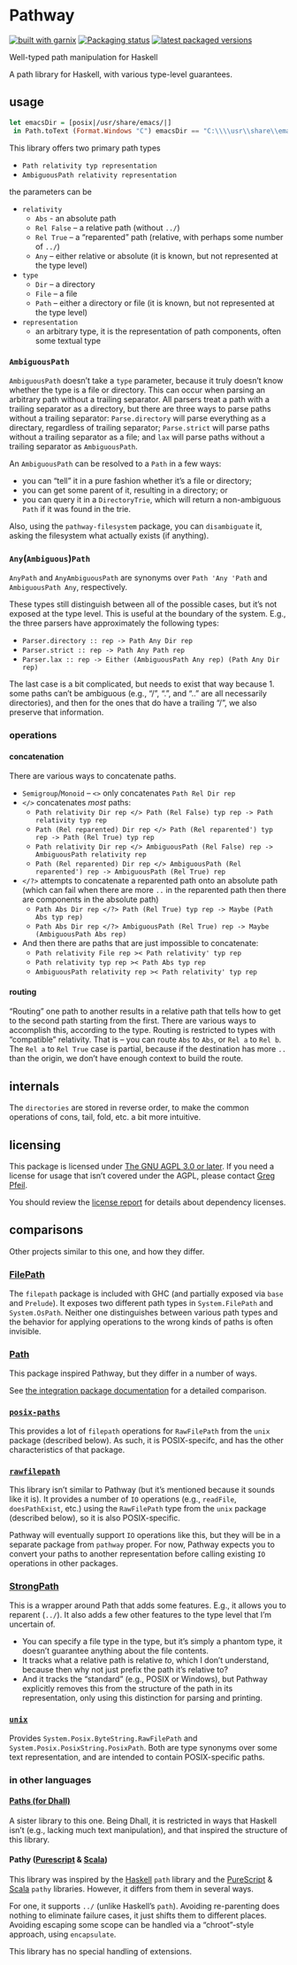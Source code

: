 # Pathway

[![built with garnix](https://img.shields.io/endpoint?url=https%3A%2F%2Fgarnix.io%2Fapi%2Fbadges%2Fsellout%2Fpathway)](https://garnix.io)
[![Packaging status](https://repology.org/badge/tiny-repos/haskell:pathway.svg)](https://repology.org/project/haskell:pathway/versions)
[![latest packaged versions](https://repology.org/badge/latest-versions/haskell:pathway.svg)](https://repology.org/project/haskell:pathway/versions)

Well-typed path manipulation for Haskell

A path library for Haskell, with various type-level guarantees.

## usage

```haskell
let emacsDir = [posix|/usr/share/emacs/|]
 in Path.toText (Format.Windows "C") emacsDir == "C:\\\\usr\\share\\emacs\\"
```

This library offers two primary path types

- `Path relativity typ representation`
- `AmbiguousPath relativity representation`

the parameters can be

- `relativity`
  - `Abs` - an absolute path
  - `Rel False` – a relative path (without `../`)
  - `Rel True` – a “reparented” path (relative, with perhaps some number of `../`)
  - `Any` – either relative or absolute (it is known, but not represented at the type level)
- `type`
  - `Dir` – a directory
  - `File` – a file
  - `Path` – either a directory or file (it is known, but not represented at the type level)
- `representation`
  - an arbitrary type, it is the representation of path components, often some textual type

### `AmbiguousPath`

`AmbiguousPath` doesn’t take a `type` parameter, because it truly doesn’t know whether the type is a file or directory. This can occur when parsing an arbitrary path without a trailing separator. All parsers treat a path with a trailing separator as a directory, but there are three ways to parse paths without a trailing separator: `Parse.directory` will parse everything as a directary, regardless of trailing separator; `Parse.strict` will parse paths without a trailing separator as a file; and `lax` will parse paths without a trailing separator as `AmbiguousPath`.

An `AmbiguousPath` can be resolved to a `Path` in a few ways:

- you can “tell” it in a pure fashion whether it’s a file or directory;
- you can get some parent of it, resulting in a directory; or
- you can query it in a `DirectoryTrie`, which will return a non-ambiguous `Path` if it was found in the trie.

Also, using the `pathway-filesystem` package, you can `disambiguate` it, asking the filesystem what actually exists (if anything).

### `Any`(`Ambiguous`)`Path`

`AnyPath` and `AnyAmbiguousPath` are synonyms over `Path 'Any 'Path` and `AmbiguousPath Any`, respectively.

These types still distinguish between all of the possible cases, but it’s not exposed at the type level. This is useful at the boundary of the system. E.g., the three parsers have approximately the following types:

- `Parser.directory :: rep -> Path Any Dir rep`
- `Parser.strict :: rep -> Path Any Path rep`
- `Parser.lax :: rep -> Either (AmbiguousPath Any rep) (Path Any Dir rep)`

The last case is a bit complicated, but needs to exist that way because 1. some paths can’t be ambiguous (e.g., “/”, “.”, and “..” are all necessarily directories), and then for the ones that do have a trailing “/”, we also preserve that information.

### operations

#### concatenation

There are various ways to concatenate paths.

- `Semigroup`/`Monoid` – `<>` only concatenates `Path Rel Dir rep`
- `</>` concatenates _most_ paths:
  - `Path relativity Dir rep </> Path (Rel False) typ rep -> Path relativity typ rep`
  - `Path (Rel reparented) Dir rep </> Path (Rel reparented') typ rep -> Path (Rel True) typ rep`
  - `Path relativity Dir rep </> AmbiguousPath (Rel False) rep -> AmbiguousPath relativity rep`
  - `Path (Rel reparented) Dir rep </> AmbiguousPath (Rel reparented') rep -> AmbiguousPath (Rel True) rep`
- `</?>` attempts to concatenate a reparented path onto an absolute path (which can fail when there are more `..` in the reparented path then there are components in the absolute path)
  - `Path Abs Dir rep </?> Path (Rel True) typ rep -> Maybe (Path Abs typ rep)`
  - `Path Abs Dir rep </?> AmbiguousPath (Rel True) rep -> Maybe (AmbiguousPath Abs rep)`
- And then there are paths that are just impossible to concatenate:
  - `Path relativity File rep >< Path relativity' typ rep`
  - `Path relativity typ rep >< Path Abs typ rep`
  - `AmbiguousPath relativity rep >< Path relativity' typ rep`

#### routing

“Routing” one path to another results in a relative path that tells how to get to the second path starting from the first. There are various ways to accomplish this, according to the type. Routing is restricted to types with “compatible” relativity. That is – you can route `Abs` to `Abs`, or `Rel a` to `Rel b`. The `Rel a` to `Rel True` case is partial, because if the destination has more `..` than the origin, we don’t have enough context to build the route.

## internals

The `directories` are stored in reverse order, to make the common operations of cons, tail, fold, etc. a bit more intuitive.

## licensing

This package is licensed under [The GNU AGPL 3.0 or later](./LICENSE). If you need a license for usage that isn’t covered under the AGPL, please contact [Greg Pfeil](mailto:greg@technomadic.org?subject=licensing%20pathway).

You should review the [license report](docs/license-report.md) for details about dependency licenses.

## comparisons

Other projects similar to this one, and how they differ.

### [FilePath](https://hackage.haskell.org/package/filepath)

The `filepath` package is included with GHC (and partially exposed via `base` and `Prelude`). It exposes two different path types in `System.FilePath` and `System.OsPath`. Neither one distinguishes between various path types and the behavior for applying operations to the wrong kinds of paths is often invisible.

### [Path](https://hackage.haskell.org/package/path)

This package inspired Pathway, but they differ in a number of ways.

See [the integration package documentation](https://hackage.haskell.org/package/pathway-path) for a detailed comparison.

### [`posix-paths`](https://hackage.haskell.org/package/posix-paths)

This provides a lot of `filepath` operations for `RawFilePath` from the `unix` package (described below). As such, it is POSIX-specifc, and has the other characteristics of that package.

### [`rawfilepath`](https://hackage.haskell.org/package/rawfilepath)

This library isn’t similar to Pathway (but it’s mentioned because it sounds like it is). It provides a number of `IO` operations (e.g., `readFile`, `doesPathExist`, etc.) using the `RawFilePath` type from the `unix` package (described below), so it is also POSIX-specific.

Pathway will eventually support `IO` operations like this, but they will be in a separate package from `pathway` proper. For now, Pathway expects you to convert your paths to another representation before calling existing `IO` operations in other packages.

### [StrongPath](https://hackage.haskell.org/package/strong-path)

This is a wrapper around Path that adds some features. E.g., it allows you to reparent (`../`). It also adds a few other features to the type level that I’m uncertain of.

- You can specify a file type in the type, but it’s simply a phantom type, it doesn’t guarantee anything about the file contents.
- It tracks what a relative path is relative _to_, which I don’t understand, because then why not just prefix the path it’s relative to?
- And it tracks the “standard” (e.g., POSIX or Windows), but Pathway explicitly removes this from the structure of the path in its representation, only using this distinction for parsing and printing.

### [`unix`](https://hackage.haskell.org/package/unix)

Provides `System.Posix.ByteString.RawFilePath` and `System.Posix.PosixString.PosixPath`. Both are type synonyms over some text representation, and are intended to contain POSIX-specific paths.

### in other languages

#### [Paths (for Dhall)](https://github.com/sellout/dhall-path)

A sister library to this one. Being Dhall, it is restricted in ways that Haskell isn’t (e.g., lacking much text manipulation), and that inspired the structure of this library.

#### Pathy ([Purescript](https://github.com/purescript-contrib/purescript-pathy) & [Scala](https://github.com/precog/scala-pathy))

This library was inspired by the [Haskell](https://hackage.haskell.org/package/path) `path` library and the [PureScript](https://github.com/purescript-contrib/purescript-pathy) & [Scala](https://github.com/precog/scala-pathy) `pathy` libraries. However, it differs from them in several ways.

For one, it supports `../` (unlike Haskell’s `path`). Avoiding re-parenting does nothing to eliminate failure cases, it just shifts them to different places. Avoiding escaping some scope can be handled via a “chroot”-style approach, using `encapsulate`.

This library has no special handling of extensions.
